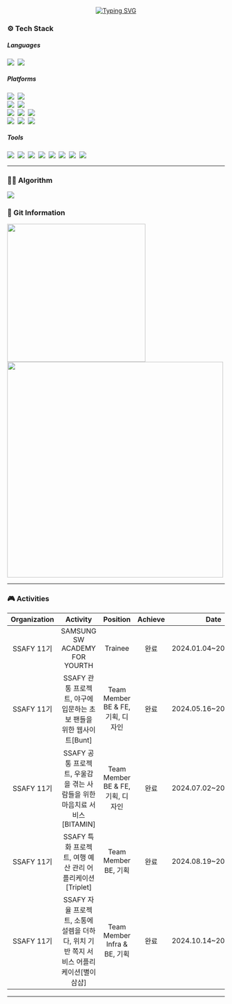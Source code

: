 <p align="center">
  <a href="https://git.io/typing-svg">
    <img src="https://readme-typing-svg.herokuapp.com?font=Sour Gummy+Script&color=9D9ED2&size=35&center=true&vCenter=true&width=404&height=53&lines=%E3%80%80%E3%80%80Hi+!+I'm+Suhyun.+%E3%80%80%E3%80%80" alt="Typing SVG">
  </a>
</p>
<div>
  <p align="center">
    <h3>⚙ Tech Stack</h3>
    <div>
    <h5>Languages</h5>
    <img src="https://img.shields.io/badge/Java-orange?style=flat-square&logo=java&logoColor=white"/></a>&nbsp
    <img src="https://img.shields.io/badge/JavaScript-yellow?style=flat-square&logo=javascript&logoColor=white"/></a>&nbsp
    </div>
    <div>
    <h5>Platforms</h5>
    <img src="https://img.shields.io/badge/Spring-6DB33F?style=flat-square&logo=Spring&logoColor=white"/></a>&nbsp
    <img src="https://img.shields.io/badge/Spring Boot-6DB33F?style=flat-square&logo=Spring Boot&logoColor=white"/></a>&nbsp  
    </div>
    <div>
    <img src="https://img.shields.io/badge/React-61DAFB?style=flat-square&logo=react&logoColor=white"/></a>&nbsp
    <img src="https://img.shields.io/badge/Vue.js-4FC08D?style=flat-square&logo=Vue.js&logoColor=white"/></a>&nbsp
    </div>
    <div>
    <img src="https://img.shields.io/badge/MySQL-4479A1?style=flat-square&logo=MySQL&logoColor=white"/></a>&nbsp
    <img src="https://img.shields.io/badge/PostgreSQL-316192?style=flat-square&logo=postgresql&logoColor=white"/></a>&nbsp
    <img src="https://img.shields.io/badge/redis-%23DD0031.svg?&style=flat-square&logo=redis&logoColor=white"/></a>&nbsp
    </div>
    <div>
    <img src="https://img.shields.io/badge/Docker-2496ED?style=flat-square&logo=Docker&logoColor=white"/></a>&nbsp
    <img src="https://img.shields.io/badge/Linux-FCC624?style=flat-square&logo=Linux&logoColor=white"/></a>&nbsp
    <img src="https://img.shields.io/badge/Ubuntu-E95420?style=flat-square&logo=ubuntu&logoColor=white"/></a>&nbsp
    </div>
    <div>
    <h5>Tools</h5>
    <img src="https://img.shields.io/badge/IntelliJ-000000?style=flat-square&logo=IntelliJidea&logoColor=white"/></a>&nbsp
    <img src="https://img.shields.io/badge/Visual Studio Code-007ACC?style=flat-square&logo=visualstudiocode&logoColor=white"/></a>&nbsp 
    <img src="https://img.shields.io/badge/Tomcat-F8DC75?style=flat-square&logo=apachetomcat&logoColor=ffffff"/></a>&nbsp
    <img src="https://img.shields.io/badge/GitHub-181717?style=flat-square&logo=github&logoColor=ffffff"/></a>&nbsp
    <img src="https://img.shields.io/badge/GitLab-FC6D26?style=flat-square&logo=gitlab&logoColor=ffffff"/></a>&nbsp
    <img src="https://img.shields.io/badge/Jira-0052CC?style=flat-square&logo=jira&logoColor=ffffff"/></a>&nbsp
    <img src="https://img.shields.io/badge/Notion-000000?style=flat-square&logo=notion&logoColor=ffffff"/></a>&nbsp
    <img src="https://img.shields.io/badge/Jenkins-D24939?style=flat-square&logo=Jenkins&logoColor=white"></a>&nbsp
    </div>
  </p>
</div>
<hr>
<div>
  <h3>🤹‍♀️ Algorithm</h3>
  <img src="http://mazassumnida.wtf/api/v2/generate_badge?boj=tngus0658">
</div>
<div>
  <h3>📑 Git Information</h3>
  <p>
  <img width=320 src="https://github-readme-stats.vercel.app/api/top-langs/?username=lshyunee&layout=donut&theme=radical">
  <img width=500 src="https://streak-stats.demolab.com?user=lshyunee&theme=react&hide_border=true&border_radius=5.5&date_format=M%20j%5B%2C%20Y%5D">
  </p>
</div>
<hr>
<div>
  <h3>🎮 Activities</h3>
  
  |Organization|Activity|Position|Achieve|Date|
  |:---:|:---:|:---:|:---:|:---:|
  |SSAFY 11기|SAMSUNG SW ACADEMY FOR YOURTH|Trainee|완료|2024.01.04~2024.12.29|
  |SSAFY 11기|SSAFY 관통 프로젝트, 야구에 입문하는 초보 팬들을 위한 웹사이트[Bunt]|Team Member<br> BE & FE, 기획, 디자인|완료|2024.05.16~2024.05.23|
  |SSAFY 11기|SSAFY 공통 프로젝트, 우울감을 겪는 사람들을 위한 마음치료 서비스[BITAMIN]|Team Member<br> BE & FE, 기획, 디자인|완료|2024.07.02~2024.08.15|
  |SSAFY 11기|SSAFY 특화 프로젝트, 여행 예산 관리 어플리케이션[Triplet]|Team Member<br> BE, 기획|완료|2024.08.19~2024.10.11|
  |SSAFY 11기|SSAFY 자율 프로젝트, 소통에 설렘을 더하다, 위치 기반 쪽지 서비스 어플리케이션[별이삼샵]|Team Member<br> Infra & BE, 기획|완료|2024.10.14~2024.11.19|
</div>
<hr>
